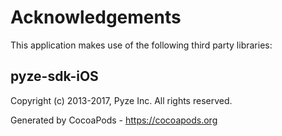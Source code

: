 # Acknowledgements
This application makes use of the following third party libraries:

## pyze-sdk-iOS

Copyright (c) 2013-2017, Pyze Inc.
All rights reserved.

Generated by CocoaPods - https://cocoapods.org
